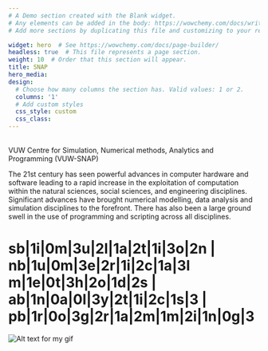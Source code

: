 ```yaml
---
# A Demo section created with the Blank widget.
# Any elements can be added in the body: https://wowchemy.com/docs/writing-markdown-latex/
# Add more sections by duplicating this file and customizing to your requirements.

widget: hero  # See https://wowchemy.com/docs/page-builder/
headless: true  # This file represents a page section.
weight: 10  # Order that this section will appear.
title: SNAP
hero_media: 
design:
  # Choose how many columns the section has. Valid values: 1 or 2.
  columns: '1'
  # Add custom styles
  css_style: custom
  css_class:
---
```


<br>
VUW Centre for Simulation, Numerical methods, Analytics and Programming (VUW-SNAP)


The 21st century has seen powerful advances in computer hardware and software leading to a rapid increase in the exploitation of computation within the natural sciences, social sciences, and engineering disciplines. Significant advances have brought numerical modelling, data analysis and simulation disciplines to the forefront. There has also been a large ground swell in the use of programming and scripting across all disciplines.

# sb|1i|0m|3u|2l|1a|2t|1i|3o|2n | nb|1u|0m|3e|2r|1i|2c|1a|3l m|1e|0t|3h|2o|1d|2s |  ab|1n|0a|0l|3y|2t|1i|2c|1s|3 | pb|1r|0o|3g|2r|1a|2m|1m|2i|1n|0g|3

 ![Alt text for my gif](/uploads/Hunt_chem_model_transp.gif)